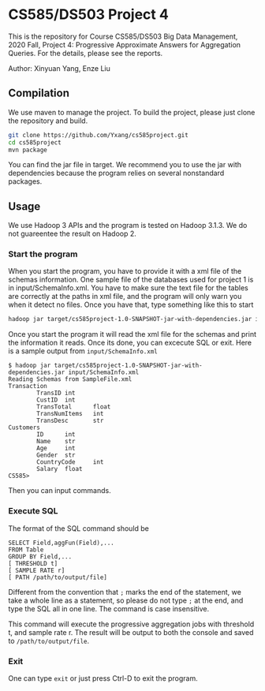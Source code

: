 # CS585/DS503 Project 4

This is the repository for Course CS585/DS503 Big Data Management, 2020 Fall, Project 4: Progressive Approximate Answers for Aggregation Queries. For the details, please see the reports.

Author: Xinyuan Yang, Enze Liu

## Compilation

We use maven to manage the project. To build the project, please just clone the repository and build.

```bash
git clone https://github.com/Yxang/cs585project.git
cd cs585project
mvn package
```

You can find the jar file in target. We recommend you to use the jar with dependencies because the program relies on several nonstandard packages.

## Usage

We use Hadoop 3 APIs and the program is tested on Hadoop 3.1.3. We do not guareentee the result on Hadoop 2.

### Start the program

When you start the program, you have to provide it with a xml file of the schemas information. One sample file of the databases used for project 1 is in input/SchemaInfo.xml. You have to make sure the text file for the tables are correctly at the paths in xml file, and the program will only warn you when it detect no files. Once you have that, type something like this to start

```bash
hadoop jar target/cs585project-1.0-SNAPSHOT-jar-with-dependencies.jar input/SchemaInfo.xml
```
Once you start the program it will read the xml file for the schemas and print the information it reads. Once its done, you can excecute SQL or exit. Here is a sample output from `input/SchemaInfo.xml`

```
$ hadoop jar target/cs585project-1.0-SNAPSHOT-jar-with-dependencies.jar input/SchemaInfo.xml
Reading Schemas from SampleFile.xml
Transaction
        TransID int
        CustID  int
        TransTotal      float
        TransNumItems   int
        TransDesc       str
Customers
        ID      int
        Name    str
        Age     int
        Gender  str
        CountryCode     int
        Salary  float
CS585>
```

Then you can input commands.

### Execute SQL

The format of the SQL command should be

```
SELECT Field,aggFun(Field),...
FROM Table
GROUP BY Field,...
[ THRESHOLD t]
[ SAMPLE RATE r]
[ PATH /path/to/output/file]
```
Different from the convention that `;` marks the end of the statement, we take a whole line as a statement, so please do not type `;` at the end, and type the SQL all in one line. The command is case insensitive. 

This command will execute the progressive aggregation jobs with threshold t, and sample rate r. The result will be output to both the console and saved to `/path/to/output/file`.

### Exit

One can type `exit` or just press Ctrl-D to exit the program.
